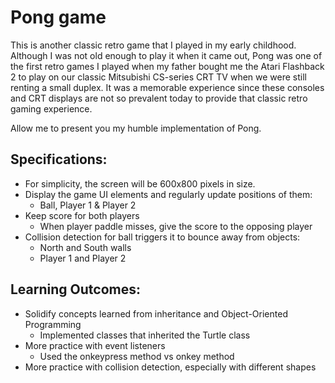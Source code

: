 # Pong game
<p>This is another classic retro game that I played in my early childhood.
Although I was not old enough to play it when it came out, Pong was one of the first retro games I played when my father
bought me the Atari Flashback 2 to play on our classic Mitsubishi CS-series CRT TV when we were still renting a small 
duplex. It was a memorable experience since these consoles and CRT displays are not so prevalent today to provide 
that classic retro gaming experience.</p>

<p>Allow me to present you my humble implementation of Pong.</p>

## Specifications:

- For simplicity, the screen will be 600x800 pixels in size.
- Display the game UI elements and regularly update positions of them:
  - Ball, Player 1 & Player 2
- Keep score for both players
  - When player paddle misses, give the score to the opposing player
- Collision detection for ball triggers it to bounce away from objects:
  - North and South walls
  - Player 1 and Player 2

## Learning Outcomes:

- Solidify concepts learned from inheritance and Object-Oriented Programming
  - Implemented classes that inherited the Turtle class
- More practice with event listeners
  - Used the onkeypress method vs onkey method
- More practice with collision detection, especially with different shapes